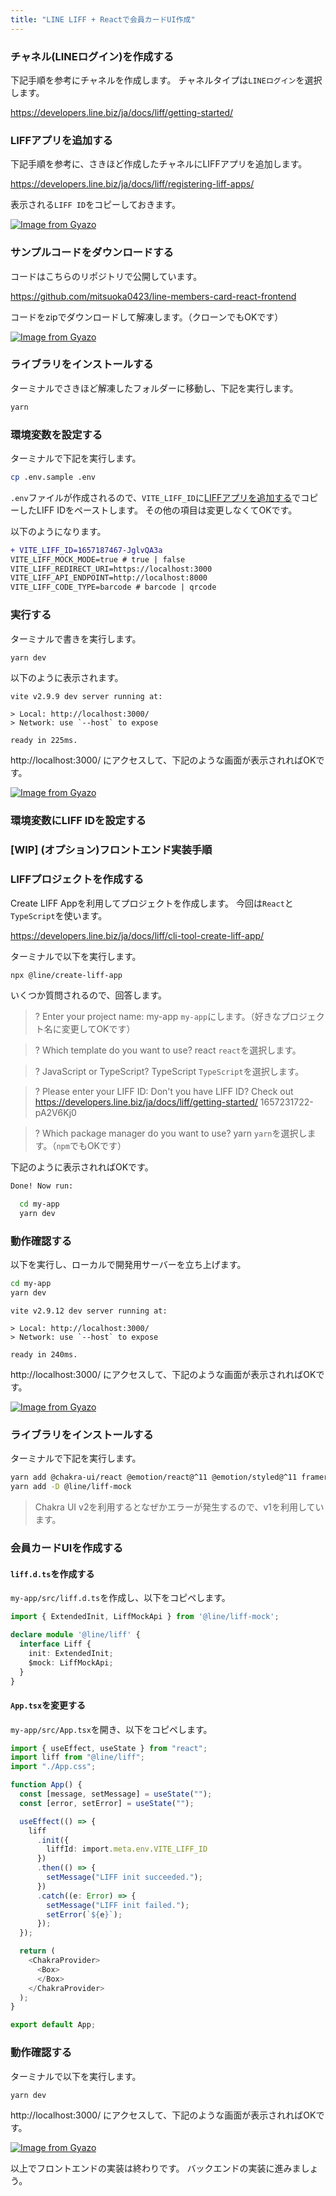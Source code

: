 ```yaml
---
title: "LINE LIFF + Reactで会員カードUI作成"
---
```


### チャネル(LINEログイン)を作成する

下記手順を参考にチャネルを作成します。
チャネルタイプは`LINEログイン`を選択します。

https://developers.line.biz/ja/docs/liff/getting-started/

### LIFFアプリを追加する

下記手順を参考に、さきほど作成したチャネルにLIFFアプリを追加します。

https://developers.line.biz/ja/docs/liff/registering-liff-apps/

表示される`LIFF ID`をコピーしておきます。

[![Image from Gyazo](https://i.gyazo.com/1981211fd6b768133002cad45730f50a.png)](https://gyazo.com/1981211fd6b768133002cad45730f50a)

### サンプルコードをダウンロードする

コードはこちらのリポジトリで公開しています。

https://github.com/mitsuoka0423/line-members-card-react-frontend

コードをzipでダウンロードして解凍します。（クローンでもOKです）

[![Image from Gyazo](https://i.gyazo.com/fabb3b1b77c007f07b0afe8585bbc4d7.png)](https://gyazo.com/fabb3b1b77c007f07b0afe8585bbc4d7)

### ライブラリをインストールする

ターミナルでさきほど解凍したフォルダーに移動し、下記を実行します。

```bash
yarn
```

### 環境変数を設定する

ターミナルで下記を実行します。

```bash
cp .env.sample .env
```

`.env`ファイルが作成されるので、`VITE_LIFF_ID`に[LIFFアプリを追加する](#liffアプリを追加する)でコピーしたLIFF IDをペーストします。
その他の項目は変更しなくてOKです。

以下のようになります。

```diff
+ VITE_LIFF_ID=1657187467-JglvQA3a
VITE_LIFF_MOCK_MODE=true # true | false
VITE_LIFF_REDIRECT_URI=https://localhost:3000
VITE_LIFF_API_ENDPOINT=http://localhost:8000
VITE_LIFF_CODE_TYPE=barcode # barcode | qrcode
```

### 実行する

ターミナルで書きを実行します。

```bash
yarn dev
```

以下のように表示されます。

```log
vite v2.9.9 dev server running at:

> Local: http://localhost:3000/
> Network: use `--host` to expose

ready in 225ms.
```

http://localhost:3000/ にアクセスして、下記のような画面が表示されればOKです。

[![Image from Gyazo](https://i.gyazo.com/8c0445bcae717f2c3dbac403a96922bc.png)](https://gyazo.com/8c0445bcae717f2c3dbac403a96922bc)



### 環境変数にLIFF IDを設定する



### [WIP] (オプション)フロントエンド実装手順

### LIFFプロジェクトを作成する

Create LIFF Appを利用してプロジェクトを作成します。
今回は`React`と`TypeScript`を使います。

https://developers.line.biz/ja/docs/liff/cli-tool-create-liff-app/

ターミナルで以下を実行します。

```bash
npx @line/create-liff-app
```

いくつか質問されるので、回答します。

> ? Enter your project name:  my-app
`my-app`にします。（好きなプロジェクト名に変更してOKです）

> ? Which template do you want to use? react
`react`を選択します。

> ? JavaScript or TypeScript? TypeScript
`TypeScript`を選択します。

> ? Please enter your LIFF ID: 
Don't you have LIFF ID? Check out https://developers.line.biz/ja/docs/liff/getting-started/ 1657231722-pA2V6Kj0


> ? Which package manager do you want to use? yarn
`yarn`を選択します。（`npm`でもOKです）

下記のように表示されればOKです。

```bash
Done! Now run: 

  cd my-app
  yarn dev
```

### 動作確認する

以下を実行し、ローカルで開発用サーバーを立ち上げます。

```bash
cd my-app
yarn dev
```

```log
vite v2.9.12 dev server running at:

> Local: http://localhost:3000/
> Network: use `--host` to expose

ready in 240ms.
```

http://localhost:3000/ にアクセスして、下記のような画面が表示されればOKです。

[![Image from Gyazo](https://i.gyazo.com/d028c91d37c16468f2c9b9c22226561e.png)](https://gyazo.com/d028c91d37c16468f2c9b9c22226561e)

### ライブラリをインストールする

ターミナルで下記を実行します。

```bash
yarn add @chakra-ui/react @emotion/react@^11 @emotion/styled@^11 framer-motion@^6 qrcode.react react-barcodes
yarn add -D @line/liff-mock
```

> Chakra UI v2を利用するとなぜかエラーが発生するので、v1を利用しています。

### 会員カードUIを作成する

#### `liff.d.ts`を作成する

`my-app/src/liff.d.ts`を作成し、以下をコピペします。

```typescript
import { ExtendedInit, LiffMockApi } from '@line/liff-mock';

declare module '@line/liff' {
  interface Liff {
    init: ExtendedInit;
    $mock: LiffMockApi;
  }
}
```

#### `App.tsx`を変更する

`my-app/src/App.tsx`を開き、以下をコピペします。

```typescript
import { useEffect, useState } from "react";
import liff from "@line/liff";
import "./App.css";

function App() {
  const [message, setMessage] = useState("");
  const [error, setError] = useState("");

  useEffect(() => {
    liff
      .init({
        liffId: import.meta.env.VITE_LIFF_ID
      })
      .then(() => {
        setMessage("LIFF init succeeded.");
      })
      .catch((e: Error) => {
        setMessage("LIFF init failed.");
        setError(`${e}`);
      });
  });

  return (
    <ChakraProvider>
      <Box>
      </Box>
    </ChakraProvider>
  );
}

export default App;
```

### 動作確認する

ターミナルで以下を実行します。

```bash
yarn dev
```

http://localhost:3000/ にアクセスして、下記のような画面が表示されればOKです。

[![Image from Gyazo](https://i.gyazo.com/8c0445bcae717f2c3dbac403a96922bc.png)](https://gyazo.com/8c0445bcae717f2c3dbac403a96922bc)

以上でフロントエンドの実装は終わりです。
バックエンドの実装に進みましょう。
